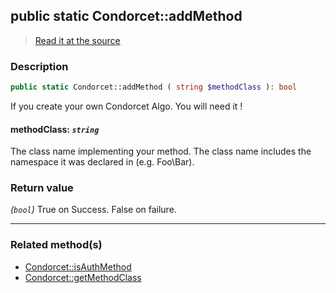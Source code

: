 ## public static Condorcet::addMethod

> [Read it at the source](https://github.com/julien-boudry/Condorcet/blob/master/src/Condorcet.php#L192)

### Description    

```php
public static Condorcet::addMethod ( string $methodClass ): bool
```

If you create your own Condorcet Algo. You will need it !
    

#### **methodClass:** *`string`*   
The class name implementing your method. The class name includes the namespace it was declared in (e.g. Foo\Bar).    


### Return value   

*(`bool`)* True on Success. False on failure.


---------------------------------------

### Related method(s)      

* [Condorcet::isAuthMethod](/Docs/api-reference/Condorcet%20Class/Condorcet--isAuthMethod.md)    
* [Condorcet::getMethodClass](/Docs/api-reference/Condorcet%20Class/Condorcet--getMethodClass.md)    
